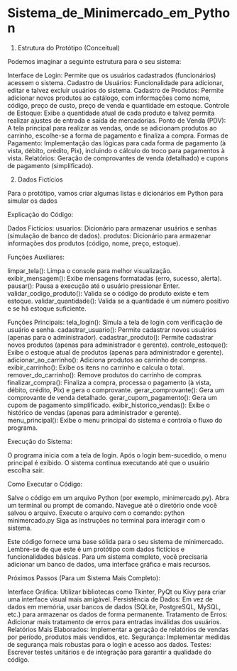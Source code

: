# Sistema_de_Minimercado_em_Python

1. Estrutura do Protótipo (Conceitual)

Podemos imaginar a seguinte estrutura para o seu sistema:

Interface de Login: Permite que os usuários cadastrados (funcionários) acessem o sistema.
Cadastro de Usuários: Funcionalidade para adicionar, editar e talvez excluir usuários do sistema.
Cadastro de Produtos: Permite adicionar novos produtos ao catálogo, com informações como nome, código, preço de custo, preço de venda e quantidade em estoque.
Controle de Estoque: Exibe a quantidade atual de cada produto e talvez permita realizar ajustes de entrada e saída de mercadorias.
Ponto de Venda (PDV): A tela principal para realizar as vendas, onde se adicionam produtos ao carrinho, escolhe-se a forma de pagamento e finaliza a compra.
Formas de Pagamento: Implementação das lógicas para cada forma de pagamento (à vista, débito, crédito, Pix), incluindo o cálculo do troco para pagamentos à vista.
Relatórios: Geração de comprovantes de venda (detalhado) e cupons de pagamento (simplificado).

2. Dados Fictícios

Para o protótipo, vamos criar algumas listas e dicionários em Python para simular os dados

Explicação do Código:

Dados Fictícios:
usuarios: Dicionário para armazenar usuários e senhas (simulação de banco de dados).
produtos: Dicionário para armazenar informações dos produtos (código, nome, preço, estoque).


Funções Auxiliares:

limpar_tela(): Limpa o console para melhor visualização.
exibir_mensagem(): Exibe mensagens formatadas (erro, sucesso, alerta).
pausar(): Pausa a execução até o usuário pressionar Enter.
validar_codigo_produto(): Valida se o código do produto existe e tem estoque.
validar_quantidade(): Valida se a quantidade é um número positivo e se há estoque suficiente.

Funções Principais:
tela_login(): Simula a tela de login com verificação de usuário e senha.
cadastrar_usuario(): Permite cadastrar novos usuários (apenas para o administrador).
cadastrar_produto(): Permite cadastrar novos produtos (apenas para administrador e gerente).
controle_estoque(): Exibe o estoque atual de produtos (apenas para administrador e gerente).
adicionar_ao_carrinho(): Adiciona produtos ao carrinho de compras.
exibir_carrinho(): Exibe os itens no carrinho e calcula o total.
remover_do_carrinho(): Remove produtos do carrinho de compras.
finalizar_compra(): Finaliza a compra, processa o pagamento (à vista, débito, crédito, Pix) e gera o comprovante.
gerar_comprovante(): Gera um comprovante de venda detalhado.
gerar_cupom_pagamento(): Gera um cupom de pagamento simplificado.
exibir_historico_vendas(): Exibe o histórico de vendas (apenas para administrador e gerente).
menu_principal(): Exibe o menu principal do sistema e controla o fluxo do programa.

Execução do Sistema:

O programa inicia com a tela de login.
Após o login bem-sucedido, o menu principal é exibido.
O sistema continua executando até que o usuário escolha sair.

Como Executar o Código:

Salve o código em um arquivo Python (por exemplo, minimercado.py).
Abra um terminal ou prompt de comando.
Navegue até o diretório onde você salvou o arquivo.
Execute o arquivo com o comando: python minimercado.py
Siga as instruções no terminal para interagir com o sistema.

Este código fornece uma base sólida para o seu sistema de minimercado. 
Lembre-se de que este é um protótipo com dados fictícios e funcionalidades básicas. Para um sistema completo, você precisaria adicionar um banco de dados, uma interface gráfica e mais recursos.

Próximos Passos (Para um Sistema Mais Completo):

Interface Gráfica: Utilizar bibliotecas como Tkinter, PyQt ou Kivy para criar uma interface visual mais amigável.
Persistência de Dados: Em vez de dados em memória, usar bancos de dados (SQLite, PostgreSQL, MySQL, etc.) para armazenar os dados de forma permanente.
Tratamento de Erros: Adicionar mais tratamento de erros para entradas inválidas dos usuários.
Relatórios Mais Elaborados: Implementar a geração de relatórios de vendas por período, produtos mais vendidos, etc.
Segurança: Implementar medidas de segurança mais robustas para o login e acesso aos dados.
Testes: Escrever testes unitários e de integração para garantir a qualidade do código.
